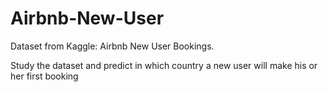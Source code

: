 # Airbnb-New-User
Dataset from Kaggle: Airbnb New User Bookings.

Study the dataset and predict in which country a new user will make his or her first booking
